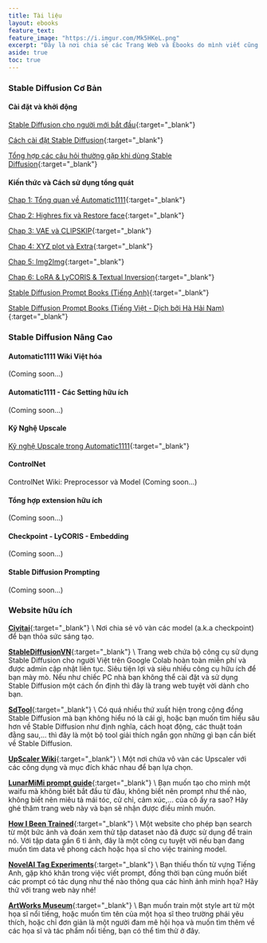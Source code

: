 ```yaml
---
title: Tài liệu
layout: ebooks
feature_text:
feature_image: "https://i.imgur.com/Mk5HKeL.png"
excerpt: "Đây là nơi chia sẻ các Trang Web và Ebooks do mình viết cũng như sưu tầm từ nhiều nguồn."
aside: true
toc: true
---
```


### Stable Diffusion Cơ Bản

#### Cài đặt và khởi động

[Stable Diffusion cho người mới bắt đầu](https://docs.google.com/document/d/1plVW9XbaMCHN-dxPmE8p9YBa2aLwAL4g5m3F5eIkXeE/edit?usp=sharing){:target="_blank"}

[Cách cài đặt Stable Diffusion](https://docs.google.com/document/d/1AEPM-U1lL4ezi8620KtUhzC6DomZ0ychuh5X9Jw1ZKw/edit?usp=sharing){:target="_blank"}

[Tổng hợp các câu hỏi thường gặp khi dùng Stable Diffusion](https://docs.google.com/document/d/1EcMuz_vDYQhg6a4rjV35Y8uZQsS5GHymSJ69T8Gz5uA/edit?usp=sharing){:target="_blank"}

#### Kiến thức và Cách sử dụng tổng quát

[Chap 1: Tổng quan về Automatic1111](https://drive.google.com/file/d/1q1y4DLwOnqJwi0w6tyI-xfgjZyTZgcpv/view?usp=drive_link){:target="_blank"}

[Chap 2: Highres fix và Restore face](https://drive.google.com/file/d/18sV2U1Nk8Vx7ZHxvrfWG9FhpJTbB1lHs/view?usp=drive_link){:target="_blank"}

[Chap 3: VAE và CLIPSKIP](https://drive.google.com/file/d/1Zry9lXFIyb3gbl44yqI1obL-IV44kI6P/view?usp=drive_link){:target="_blank"}

[Chap 4: XYZ plot và Extra](https://drive.google.com/file/d/1AxEWIRN8SxHW_UWh3Tqv15HR3jS_ojfs/view?usp=drive_link){:target="_blank"}

[Chap 5: Img2Img](https://drive.google.com/file/d/1j8ata8vjrG1A_Uk9_QphrTBcmvQjsFGU/view?usp=drive_link){:target="_blank"}

[Chap 6: LoRA & LyCORIS & Textual Inversion](https://drive.google.com/file/d/1Fu6gVkvhAcvqWrHC7DyfeMP-mJvjbu7-/view?usp=drive_link){:target="_blank"}

[Stable Diffusion Prompt Books (Tiếng Anh)](https://openart.ai/promptbook){:target="_blank"}

[Stable Diffusion Prompt Books (Tiếng Việt - Dịch bởi Hà Hải Nam)](https://drive.google.com/file/d/1joOdcN5cqqwcJgUxds3MhB7pQ9EZk6vv/view?usp=sharing){:target="_blank"}

### Stable Diffusion Nâng Cao

#### Automatic1111 Wiki Việt hóa
(Coming soon...)

#### Automatic1111 - Các Setting hữu ích
(Coming soon...)

#### Kỹ Nghệ Upscale

[Kỹ nghệ Upscale trong Automatic1111](https://drive.google.com/file/d/1CzJCYWTJdK6o5wo-IPRGyVP2_UIAE_Nq/view?usp=sharing){:target="_blank"}

#### ControlNet

ControlNet Wiki: Preprocessor và Model (Coming soon...)

#### Tổng hợp extension hữu ích
(Coming soon...)

#### Checkpoint - LyCORIS - Embedding
(Coming soon...)

#### Stable Diffusion Prompting
(Coming soon...)

### Website hữu ích

[**Civitai**](https://civitai.com){:target="_blank"} \\
Nơi chia sẻ vô vàn các model (a.k.a checkpoint) để bạn thỏa sức sáng tạo.

[**StableDiffusionVN**](https://stablediffusion.vn){:target="_blank"} \\
Trang web chứa bộ công cụ sử dụng Stable Diffusion cho người Việt trên Google Colab hoàn toàn miễn phí và được admin cập nhật liên tục. Siêu tiện lợi và siêu nhiều công cụ hữu ích để bạn mày mò. Nếu như chiếc PC nhà bạn không thể cài đặt và sử dụng Stable Diffusion một cách ổn định thì đây là trang web tuyệt vời dành cho bạn.

[**SdTool**](https://sdtools.org/){:target="_blank"} \\
Có quá nhiều thứ xuất hiện trong cộng đồng Stable Diffusion mà bạn không hiểu nó là cái gì, hoặc bạn muốn tìm hiểu sâu hơn về Stable Diffusion như định nghĩa, cách hoạt động, các thuật toán đằng sau,... thì đây là một bộ tool giải thích ngắn gọn những gì bạn cần biết về Stable Diffusion.

[**UpScaler Wiki**](https://upscale.wiki/wiki/Model_Database){:target="_blank"} \\
Một nơi chứa vô vàn các Upscaler với các công dụng và mục đích khác nhau để bạn lựa chọn.

[**LunarMiMi prompt guide**](https://lunarmimi.net/freebies/novelai-anime-girl-prompt-guide/){:target="_blank"} \\
Bạn muốn tạo cho mình một waifu mà không biết bắt đầu từ đâu, không biết nên prompt như thế nào, không biết nên miêu tả mái tóc, cử chỉ, cảm xúc,... của cô ấy ra sao? Hãy ghé thăm trang web này và bạn sẽ nhận được điều mình muốn.

[**How I Been Trained**](https://haveibeentrained.com/){:target="_blank"} \\
Một website cho phép bạn search từ một bức ảnh và đoán xem thử tập dataset nào đã được sử dụng để train nó. Với tập data gần 6 tỉ ảnh, đây là một công cụ tuyệt vời nếu bạn đang muốn tìm data về phong cách hoặc họa sĩ cho việc training model.

[**NovelAI Tag Experiments**](https://zele.st/NovelAI/){:target="_blank"} \\
Bạn thiếu thốn từ vựng Tiếng Anh, gặp khó khăn trong việc viết prompt, đồng thời bạn cũng muốn biết các prompt có tác dụng như thế nào thông qua các hình ảnh minh họa? Hãy thử với trang web này nhé!

[**ArtWorks Museum**](https://www.artrenewal.org/Museum/Search#/){:target="_blank"} \\
Bạn muốn train một style art từ một họa sĩ nổi tiếng, hoặc muốn tìm tên của một họa sĩ theo trường phái yêu thích, hoặc chỉ đơn giản là một người đam mê hội họa và muốn tìm thêm về các họa sĩ và tác phẩm nổi tiếng, bạn có thể tìm thử ở đây.